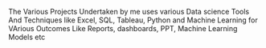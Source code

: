 The Various Projects Undertaken by me uses various Data science Tools And Techniques like Excel, SQL, Tableau, Python and Machine Learning for VArious Outcomes Like Reports, dashboards, PPT, Machine Learning Models etc
